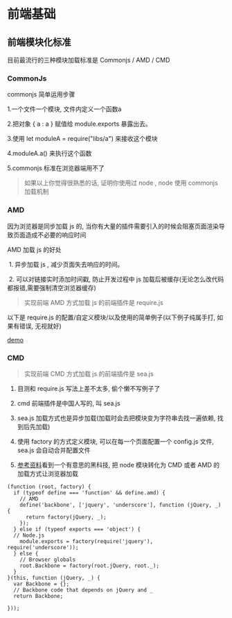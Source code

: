 # 前端基础

## 前端模块化标准

目前最流行的三种模块加载标准是 Commonjs / AMD / CMD

### CommonJs

commonjs 简单运用步骤

1.一个文件一个模块, 文件内定义一个函数a
  
2.把对象 { a : a } 赋值给 module.exports 暴露出去。
  
3.使用 let moduleA = require("libs/a") 来接收这个模块
  
4.moduleA.a() 来执行这个函数

5.commonjs 标准在浏览器端用不了
  
> 如果以上你觉得很熟悉的话, 证明你使用过 node , node 使用 commonjs 加载机制

### AMD

因为浏览器是同步加载 js 的, 当你有大量的插件需要引入的时候会阻塞页面渲染导致页面造成不必要的响应时间

AMD 加载 js 的好处

  1. 异步加载 js , 减少页面失去响应的时间。
  
  2. 可以对链接实时添加时间戳, 防止开发过程中 js 加载后被缓存(无论怎么改代码都报错,需要强制清空浏览器缓存)  
  
> 实现前端 AMD 方式加载 js 的前端插件是 require.js

以下是 require.js 的配置/自定义模块/以及使用的简单例子(以下例子纯属手打, 如果有错误, 无视就好)

[demo](https://github.com/buildlove/SkillTree/blob/master/require-demo.js)

### CMD

> 实现前端 CMD 方式加载 js 的前端插件是 sea.js

1. 目测和 require.js 写法上差不太多, 偷个懒不写例子了

2. cmd 前端插件是中国人写的, 叫 sea.js

3. sea.js 加载方式也是异步加载(加载时会去把模块变为字符串去找一遍依赖, 找到后先加载)

4. 使用 factory 的方式定义模块, 可以在每一个页面配置一个 config.js 文件, sea.js 会自动合并配置文件

5. [参考资料](http://tinyambition.com/HelloSea.js/index.html)看到一个有意思的黑科技, 把 node 模块转化为 CMD 或者 AMD 的加载方式让浏览器加载

```
(function (root, factory) {
  if (typeof define === 'function' && define.amd) {
    // AMD
    define('backbone', ['jquery', 'underscore'], function (jQuery, _) {
      return factory(jQuery, _);
    });
  } else if (typeof exports === 'object') {
  // Node.js
    module.exports = factory(require('jquery'), require('underscore'));
  } else {
    // Browser globals
    root.Backbone = factory(root.jQuery, root._);
  }
}(this, function (jQuery, _) {
  var Backbone = {};
  // Backbone code that depends on jQuery and _
  return Backbone;

}));
```
